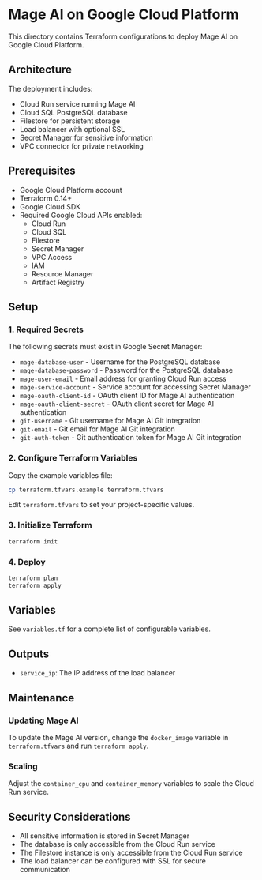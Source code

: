 # Mage AI on Google Cloud Platform

This directory contains Terraform configurations to deploy Mage AI on Google Cloud Platform.

## Architecture

The deployment includes:
- Cloud Run service running Mage AI
- Cloud SQL PostgreSQL database
- Filestore for persistent storage
- Load balancer with optional SSL
- Secret Manager for sensitive information
- VPC connector for private networking

## Prerequisites

- Google Cloud Platform account
- Terraform 0.14+
- Google Cloud SDK
- Required Google Cloud APIs enabled:
  - Cloud Run
  - Cloud SQL
  - Filestore
  - Secret Manager
  - VPC Access
  - IAM
  - Resource Manager
  - Artifact Registry

## Setup

### 1. Required Secrets

The following secrets must exist in Google Secret Manager:

- `mage-database-user` - Username for the PostgreSQL database
- `mage-database-password` - Password for the PostgreSQL database
- `mage-user-email` - Email address for granting Cloud Run access
- `mage-service-account` - Service account for accessing Secret Manager
- `mage-oauth-client-id` - OAuth client ID for Mage AI authentication
- `mage-oauth-client-secret` - OAuth client secret for Mage AI authentication
- `git-username` - Git username for Mage AI Git integration
- `git-email` - Git email for Mage AI Git integration
- `git-auth-token` - Git authentication token for Mage AI Git integration

### 2. Configure Terraform Variables

Copy the example variables file:

```bash
cp terraform.tfvars.example terraform.tfvars
```

Edit `terraform.tfvars` to set your project-specific values.

### 3. Initialize Terraform

```bash
terraform init
```

### 4. Deploy

```bash
terraform plan
terraform apply
```

## Variables

See `variables.tf` for a complete list of configurable variables.

## Outputs

- `service_ip`: The IP address of the load balancer

## Maintenance

### Updating Mage AI

To update the Mage AI version, change the `docker_image` variable in `terraform.tfvars` and run `terraform apply`.

### Scaling

Adjust the `container_cpu` and `container_memory` variables to scale the Cloud Run service.

## Security Considerations

- All sensitive information is stored in Secret Manager
- The database is only accessible from the Cloud Run service
- The Filestore instance is only accessible from the Cloud Run service
- The load balancer can be configured with SSL for secure communication 